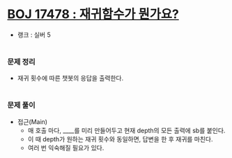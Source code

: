 # [BOJ 17478 : 재귀함수가 뭔가요?](https://www.acmicpc.net/problem/17478)
- 랭크 : 실버 5
  <br><br>
  
### 문제 정리
- 재귀 횟수에 따른 챗봇의 응답을 출력한다.
<br><br>

### 문제 풀이
- 접근(Main) 
   - 매 호출 마다, ____를 미리 만들어두고 현재 depth의 모든 출력에 sb를 붙인다.
   - 이 때 depth가 원하는 재귀 횟수와 동일하면, 답변을 한 후 재귀를 마친다.
   - 여러 번 익숙해질 필요가 있다.
  

  
    
    


    
    


